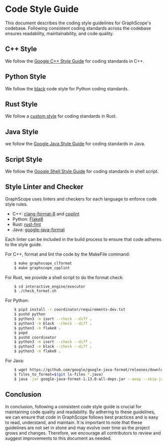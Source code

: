 # Code Style Guide


This document describes the coding style guidelines for GraphScope's codebase.
Following consistent coding standards across the codebase ensures readability, maintainability, and code quality.

## C++ Style

We follow the [Google C++ Style Guide][1] for coding standards in C++.

## Python Style

We follow the [black][2] code style for Python coding standards.

## Rust Style

We follow a [custom style][3] for coding standards in Rust.

## Java Style

we follow the [Google Java Style Guide][4] for coding standards in Java.

## Script Style

We follow the [Google Shell Style Guide][5] for coding standards in shell script.

## Style Linter and Checker

GraphScope uses linters and checkers for each language to enforce code style rules.

- C++: [clang-format-8][6] and [cpplint][7]
- Python: [Flake8][8]
- Rust: [rust-fmt][9]
- Java: [google-java-format][10]

Each linter can be included in the build process to ensure that code adheres to the style guide.

For C++, format and lint the code by the MakeFile command:

```bash
    $ make graphscope_clformat
    $ make graphscope_cpplint
```

For Rust, we provide a shell script to do the format check:

```bash
    $ cd interactive_engine/executor
    $ ./check_format.sh
```

For Python:

```bash
    $ pip3 install -r coordinator/requirements-dev.txt
    $ pushd python
    $ python3 -m isort --check --diff .
    $ python3 -m black --check --diff .
    $ python3 -m flake8 .
    $ popd
    $ pushd coordinator
    $ python3 -m isort --check --diff .
    $ python3 -m black --check --diff .
    $ python3 -m flake8 .
```

For Java:

```bash
    $ wget https://github.com/google/google-java-format/releases/download/v1.13.0/google-java-format-1.13.0-all-deps.jar
    $ files_to_format=$(git ls-files *.java)
    $ java -jar google-java-format-1.13.0-all-deps.jar --aosp --skip-javadoc-formatting -i $files_to_format
```

## Conclusion

In conclusion, following a consistent code style guide is crucial for maintaining code quality and readability. By adhering to these guidelines, we can ensure that code in GraphScope follows best practices and is easy to read, understand, and maintain. It is important to note that these guidelines are not set in stone and may evolve over time as the project grows and changes. Therefore, we encourage all contributors to review and suggest improvements to this document as needed.


[1]: https://google.github.io/styleguide/cppguide.html
[2]: https://github.com/psf/black
[3]: https://github.com/alibaba/GraphScope/blob/main/interactive_engine/executor/rustfmt.toml
[4]: https://google.github.io/styleguide/javaguide.html
[5]: https://google.github.io/styleguide/shellguide.html
[6]: https://releases.llvm.org/8.0.0/tools/clang/docs/ClangFormat.html
[7]: https://github.com/cpplint/cpplint
[8]: https://flake8.pycqa.org/en/latest/
[9]: https://github.com/rust-lang/rustfmt
[10]: https://github.com/google/google-java-format

